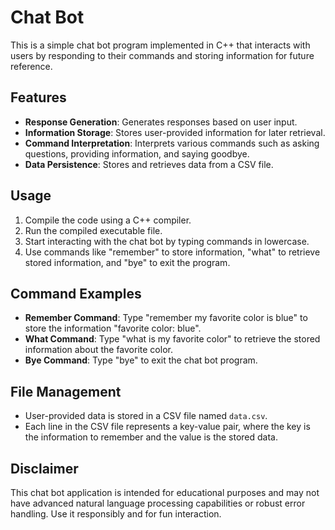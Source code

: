 # Chat Bot

This is a simple chat bot program implemented in C++ that interacts with users by responding to their commands and storing information for future reference.

## Features

- **Response Generation**: Generates responses based on user input.
- **Information Storage**: Stores user-provided information for later retrieval.
- **Command Interpretation**: Interprets various commands such as asking questions, providing information, and saying goodbye.
- **Data Persistence**: Stores and retrieves data from a CSV file.

## Usage

1. Compile the code using a C++ compiler.
2. Run the compiled executable file.
3. Start interacting with the chat bot by typing commands in lowercase.
4. Use commands like "remember" to store information, "what" to retrieve stored information, and "bye" to exit the program.

## Command Examples

- **Remember Command**: Type "remember my favorite color is blue" to store the information "favorite color: blue".
- **What Command**: Type "what is my favorite color" to retrieve the stored information about the favorite color.
- **Bye Command**: Type "bye" to exit the chat bot program.

## File Management

- User-provided data is stored in a CSV file named `data.csv`.
- Each line in the CSV file represents a key-value pair, where the key is the information to remember and the value is the stored data.

## Disclaimer

This chat bot application is intended for educational purposes and may not have advanced natural language processing capabilities or robust error handling. Use it responsibly and for fun interaction.

